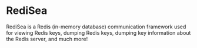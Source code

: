 # RediSea
RediSea is a Redis (in-memory database) communication framework used for viewing Redis keys, dumping Redis keys, dumping key information about the Redis server, and much more!
